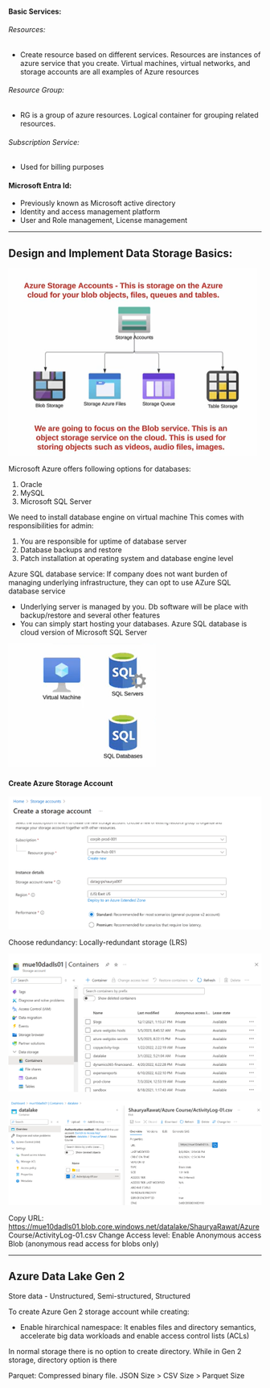#### Basic Services:
###### Resources: 
* Create resource based on different services. Resources are instances of azure service that you create. Virtual machines, virtual networks, and storage accounts are all examples of Azure resources
###### Resource Group: 
* RG is a group of azure resources. Logical container for grouping related resources. 
###### Subscription Service: 
* Used for billing purposes

#### Microsoft Entra Id:
* Previously known as Microsoft active directory
* Identity and access management platform
* User and Role management, License management

***************************************************************************************************************************

## Design and Implement Data Storage Basics:

![Focus](https://github.com/ShauryaRawat10/Data-Engineering/blob/d3cb7162482708609b07b74a28cd3ab86b1b0729/Azure%20Cloud/Introduction/Storage/StorageService_Azure_1.png)

Microsoft Azure offers following options for databases:
1. Oracle
2. MySQL
3. Microsoft SQL Server

We need to install database engine on virtual machine 
This comes with responsibilities for admin:
1. You are responsible for uptime of database server
2. Database backups and restore
3. Patch installation at operating system and database engine level

Azure SQL database service:
If company does not want burden of managing underlying infrastructure, they can opt to use AZure SQL database service
* Underlying server is managed by you. Db software will be place with backup/restore and several other features
* You can simply start hosting your databases. Azure SQL database is cloud version of Microsoft SQL Server

![SQL database](https://github.com/ShauryaRawat10/Data-Engineering/blob/78973f06f70021ce24ed4d8c31c24aa6945eca81/Azure%20Cloud/Introduction/Storage/StorageService_Azure_2.png)

#### Create Azure Storage Account

![Create account](https://github.com/ShauryaRawat10/Data-Engineering/blob/97fda1bc5901e6152bf13e4afce51478f4eb1a0b/Azure%20Cloud/Introduction/Storage/StorageService_Azure_3.png)

Choose redundancy: Locally-redundant storage (LRS)

![Container creation](https://github.com/ShauryaRawat10/Data-Engineering/blob/85165c6659a4ce1594249498c464a0816dedbbc3/Azure%20Cloud/Introduction/Storage/StorageService_Azure_5.png)

![Container](https://github.com/ShauryaRawat10/Data-Engineering/blob/378f98bbb02b0eb2ac8fb79e6f63b86fb2b86634/Azure%20Cloud/Introduction/Storage/StorageService_Azure_6.png)

Copy URL: https://mue10dadls01.blob.core.windows.net/datalake/ShauryaRawat/Azure Course/ActivityLog-01.csv
Change Access level: Enable Anonymous access
                     Blob (anonymous read access for blobs only)


**********************************************************************************************************************************

## Azure Data Lake Gen 2 
Store data - Unstructured, Semi-structured, Structured

To create Azure Gen 2 storage account while creating:
- Enable hirarchical namespace: It enables files and directory semantics, accelerate big data workloads and enable access control lists (ACLs)

In normal storage there is no option to create directory. While in Gen 2 storage, directory option is there


Parquet: Compressed binary file. 
JSON Size > CSV Size > Parquet Size











